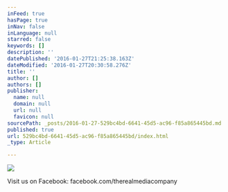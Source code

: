 ```yaml
---
inFeed: true
hasPage: true
inNav: false
inLanguage: null
starred: false
keywords: []
description: ''
datePublished: '2016-01-27T21:25:38.163Z'
dateModified: '2016-01-27T20:30:58.276Z'
title: ''
author: []
authors: []
publisher:
  name: null
  domain: null
  url: null
  favicon: null
sourcePath: _posts/2016-01-27-529bc4bd-6641-45d5-ac96-f85a865445bd.md
published: true
url: 529bc4bd-6641-45d5-ac96-f85a865445bd/index.html
_type: Article

---
```

![](https://the-grid-user-content.s3-us-west-2.amazonaws.com/9a7f1966-8d74-40cb-8a5f-9c56f475ad15.png)

Visit us on Facebook: facebook.com/therealmediacompany